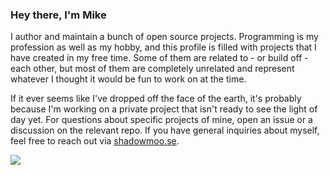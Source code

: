 ### Hey there, I'm Mike

I author and maintain a bunch of open source projects. Programming is my profession as well as my hobby, and this profile is filled with projects that I have created in my free time. Some of them are related to - or build off - each other, but most of them are completely unrelated and represent whatever I thought it would be fun to work on at the time.

If it ever seems like I've dropped off the face of the earth, it's probably because I'm working on a private project that isn't ready to see the light of day yet. For questions about specific projects of mine, open an issue or a discussion on the relevant repo. If you have general inquiries about myself, feel free to reach out via [shadowmoo.se](https://shadowmoo.se).

[![](https://github-profile-summary-cards.vercel.app/api/cards/repos-per-language?username=ShadowMoose&theme=solarized_dark)](https://github.com/shadowmoose?tab=repositories)
